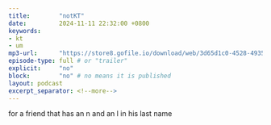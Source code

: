 ```yaml
---
title:        "notKT"
date:         2024-11-11 22:32:00 +0800
keywords:
- kt
- um
mp3-url:      "https://store8.gofile.io/download/web/3d65d1c0-4528-4935-bab4-c6f31cecab87/KT%20%23691%20-%20JAMES%20MCCANN%20%2B%20ARI%20MATTI.m4a"
episode-type: full # or "trailer"
explicit:     "no"
block:        "no" # no means it is published
layout: podcast
excerpt_separator: <!--more-->
---
```

<!--more-->

for a friend that has an n and an l in his last name
